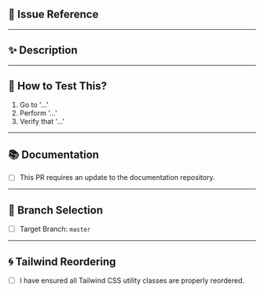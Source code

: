 ## 📌 Issue Reference

<!-- Mention the related issue ID(s) this pull request addresses (e.g., #123, #456). -->

---

## ✨ Description

<!-- Provide a clear and detailed explanation of the changes you’ve made. -->

---

## 🧪 How to Test This?

<!-- Describe step-by-step instructions on how to test your changes. -->

1. Go to '...'
2. Perform '...'
3. Verify that '...'

---

## 📚 Documentation

-   [ ] This PR requires an update to the documentation repository.
<!-- If checked, explain what documentation needs to be updated. -->

---

## 🌿 Branch Selection

-   [ ] Target Branch: `master`
<!-- Specify the branch you are merging into. Default is usually `master` or `main`. -->

---

## 🌀 Tailwind Reordering

-   [ ] I have ensured all Tailwind CSS utility classes are properly reordered.
